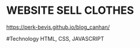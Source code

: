 # WEBSITE SELL CLOTHES
https://perk-bevis.github.io/blog_canhan/

#Technology
HTML, CSS, JAVASCRIPT
